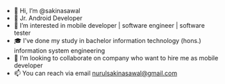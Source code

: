 - 👋 Hi, I’m @sakinasawal
- 📱 Jr. Android Developer 
- 👀 I’m interested in mobile developer | software engineer | software tester
- 🎓 I’ve done my study in bachelor information technology (hons.) information system engineering
- 💞️ I’m looking to collaborate on company who want to hire me as mobile developer
- 📫 You can reach via email nurulsakinasawal@gmail.com

<!---
sakinasawal/sakinasawal is a ✨ special ✨ repository because its `README.md` (this file) appears on your GitHub profile.
You can click the Preview link to take a look at your changes.
--->
